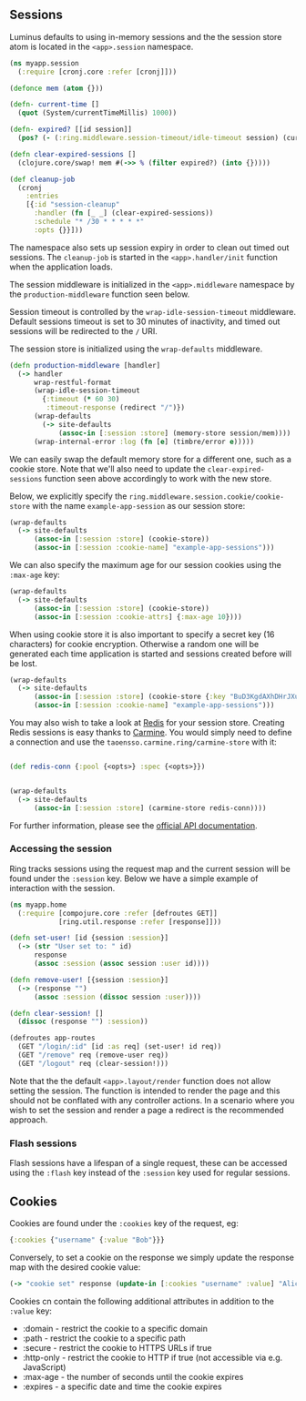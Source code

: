 ## Sessions

Luminus defaults to using in-memory sessions and the the session store atom is located in the `<app>.session` namespace.


```clojure
(ns myapp.session
  (:require [cronj.core :refer [cronj]]))

(defonce mem (atom {}))

(defn- current-time []
  (quot (System/currentTimeMillis) 1000))

(defn- expired? [[id session]]
  (pos? (- (:ring.middleware.session-timeout/idle-timeout session) (current-time))))

(defn clear-expired-sessions []
  (clojure.core/swap! mem #(->> % (filter expired?) (into {}))))

(def cleanup-job
  (cronj
    :entries
    [{:id "session-cleanup"
      :handler (fn [_ _] (clear-expired-sessions))
      :schedule "* /30 * * * * *"
      :opts {}}]))
```

The namespace also sets up session expiry in order to clean out timed out sessions. The
`cleanup-job` is started in the `<app>.handler/init` function when the application loads.

The session middleware is initialized in the `<app>.middleware` namespace by the `production-middleware`
function seen below.

Session timeout is controlled by the `wrap-idle-session-timeout` middleware.
Default sessions timeout is set to 30 minutes of inactivity, and
timed out sessions will be redirected to the `/` URI.

The session store is initialized using the `wrap-defaults` middleware.

```clojure
(defn production-middleware [handler]
  (-> handler
      wrap-restful-format
      (wrap-idle-session-timeout
        {:timeout (* 60 30)
         :timeout-response (redirect "/")})
      (wrap-defaults
        (-> site-defaults
            (assoc-in [:session :store] (memory-store session/mem))))
      (wrap-internal-error :log (fn [e] (timbre/error e)))))
```

We can easily swap the default memory store for a different one, such as a cookie store. Note that
we'll also need to update the `clear-expired-sessions` function seen above accordingly to work with the new store.

Below, we explicitly specify the `ring.middleware.session.cookie/cookie-store` with the name `example-app-session` as our session store:

```clojure
(wrap-defaults
  (-> site-defaults
      (assoc-in [:session :store] (cookie-store))
      (assoc-in [:session :cookie-name] "example-app-sessions")))
```

We can also specify the maximum age for our session cookies using the `:max-age` key:

```clojure
(wrap-defaults
  (-> site-defaults
      (assoc-in [:session :store] (cookie-store))
      (assoc-in [:session :cookie-attrs] {:max-age 10})))
```

When using cookie store it is also important to specify a secret key (16 characters) for cookie encryption. Otherwise a random one will be generated each time application is started and sessions created before will be lost.

```clojure
(wrap-defaults
  (-> site-defaults
      (assoc-in [:session :store] (cookie-store {:key "BuD3KgdAXhDHrJXu"}))
      (assoc-in [:session :cookie-name] "example-app-sessions")))
```

You may also wish to take a look at [Redis](http://redis.io/) for your session store. Creating Redis sessions is easy thanks to [Carmine](https://github.com/ptaoussanis/carmine). You would simply need to define a connection and use the `taoensso.carmine.ring/carmine-store` with it:

```clojure

(def redis-conn {:pool {<opts>} :spec {<opts>}})


(wrap-defaults
  (-> site-defaults
      (assoc-in [:session :store] (carmine-store redis-conn))))
```

For further information, please see the [official API documentation](http://ptaoussanis.github.io/carmine/taoensso.carmine.ring.html).

### Accessing the session

Ring tracks sessions using the request map and the current session will be found under the `:session` key.
Below we have a simple example of interaction with the session.

```clojure
(ns myapp.home
  (:require [compojure.core :refer [defroutes GET]]
            [ring.util.response :refer [response]]))

(defn set-user! [id {session :session}]
  (-> (str "User set to: " id)
      response
      (assoc :session (assoc session :user id))))

(defn remove-user! [{session :session}]
  (-> (response "")
      (assoc :session (dissoc session :user))))

(defn clear-session! []
  (dissoc (response "") :session))

(defroutes app-routes
  (GET "/login/:id" [id :as req] (set-user! id req))
  (GET "/remove" req (remove-user req))
  (GET "/logout" req (clear-session!)))
```

Note that the the default `<app>.layout/render` function does not allow setting the session.
The function is intended to render the page and this should not be conflated with any controller actions.
In a scenario where you wish to set the session and render a page a redirect is the recommended approach.

### Flash sessions

Flash sessions have a lifespan of a single request, these can be accessed using the `:flash` key instead of the `:session` key used for regular sessions.

## Cookies

Cookies are found under the `:cookies` key of the request, eg:

```clojure
{:cookies {"username" {:value "Bob"}}}

```

Conversely, to set a cookie on the response we simply update the response map with the desired cookie value:

```clojure
(-> "cookie set" response (update-in [:cookies "username" :value] "Alice"))
```

Cookies cn contain the following additional attributes in addition to the `:value` key:

* :domain - restrict the cookie to a specific domain
* :path - restrict the cookie to a specific path
* :secure - restrict the cookie to HTTPS URLs if true
* :http-only - restrict the cookie to HTTP if true (not accessible via e.g. JavaScript)
* :max-age - the number of seconds until the cookie expires
* :expires - a specific date and time the cookie expires
